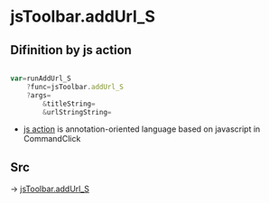 # jsToolbar.addUrl_S

## Difinition by js action

```js.js

var=runAddUrl_S
	?func=jsToolbar.addUrl_S
	?args=
		&titleString=
		&urlStringString=
```

- [js action](#) is annotation-oriented language based on javascript in CommandClick

## Src

-> [jsToolbar.addUrl_S](https://github.com/puutaro/CommandClick/blob/master/app/src/main/java/com/puutaro/commandclick/fragment_lib/terminal_fragment/js_interface/toolbar/JsToolbar.kt#L123)


